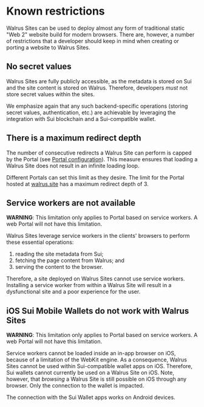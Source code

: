 # Known restrictions

Walrus Sites can be used to deploy almost any form of traditional static "Web 2" website build for
modern browsers. There are, however, a number of restrictions that a developer should keep in mind
when creating or porting a website to Walrus Sites.

## No secret values

Walrus Sites are fully publicly accessible, as the metadata is stored on Sui and the site content is
stored on Walrus. Therefore, developers _must_ not store secret values within the sites.

We emphasize again that any such backend-specific operations (storing secret values, authentication,
etc.) are achievable by leveraging the integration with Sui blockchain and a Sui-compatible wallet.

## There is a maximum redirect depth

The number of consecutive redirects a Walrus Site can perform is capped by the
Portal (see [Portal configuration](./portal.md)).  This measure ensures that loading a Walrus Site
does not result in an infinite loading loop.

Different Portals can set this limit as they desire. The limit for the Portal hosted at
[walrus.site](http://walrus.site) has a maximum redirect depth of 3.

## Service workers are not available

**WARNING**: This limitation only applies to Portal based on service workers. A web Portal will not
have this limitation.

Walrus Sites leverage service workers in the clients' browsers to perform these essential
operations:

1. reading the site metadata from Sui;
1. fetching the page content from Walrus; and
1. serving the content to the browser.

Therefore, a site deployed on Walrus Sites cannot use service workers. Installing a service worker
from within a Walrus Site will result in a dysfunctional site and a poor experience for the user.

## iOS Sui Mobile Wallets do not work with Walrus Sites

**WARNING**: This limitation only applies to Portal based on service workers. A web Portal will not
have this limitation.

Service workers cannot be loaded inside an in-app browser on iOS, because of a limitation of the
WebKit engine. As a consequence, Walrus Sites cannot be used within Sui-compatible wallet apps on
iOS. Therefore, Sui wallets cannot currently be used on a Walrus Site on iOS. Note, however, that
_browsing_ a Walrus Site is still possible on iOS through any browser. Only the connection to the
wallet is impacted.

The connection with the Sui Wallet apps works on Android devices.
